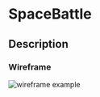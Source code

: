 # SpaceBattle

## Description


### Wireframe

![wireframe example](https://balsamiq.com/assets/wireframes/new-thing-balsamiq-large.jpg "wireframe example")